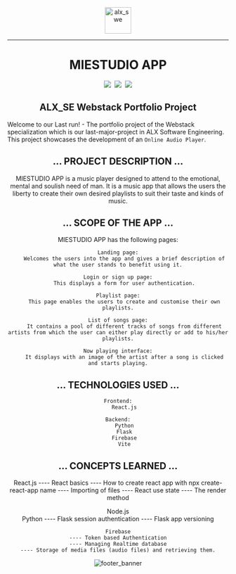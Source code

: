 <div align="center">
    <img align="center" src="https://github.com/tivereidoro/assets/assets/105525310/8d298662-9874-46b0-aabc-54f837bcc6a4" alt="alx_swe" width="60"  height="60"/>
    
---
# MIESTUDIO APP
<img src="https://img.shields.io/badge/ALX SE-96C2C5"> &nbsp;<img src="https://img.shields.io/badge/Group Project-306998"> &nbsp;<img src="https://img.shields.io/badge/Portfolio Project-306998">
</div>

<div align="center">

## ALX_SE Webstack Portfolio Project
</div>

Welcome to our Last run! - The portfolio project of the Webstack specialization which is our last-major-project in ALX Software Engineering. This project showcases the development of an `Online Audio Player`.
<div align="center">

## ... PROJECT DESCRIPTION ...
MIESTUDIO APP is a music player designed to attend to the emotional, mental and soulish need of man. It is a music app that allows the users the liberty to create their own desired playlists to suit their taste and kinds of music.

## ... SCOPE OF THE APP ...
MIESTUDIO APP has the following pages:
    
    Landing page:
        Welcomes the users into the app and gives a brief description of what the user stands to benefit using it.
    
    Login or sign up page:
        This displays a form for user authentication.
    
    Playlist page:
        This page enables the users to create and customise their own playlists.
    
    List of songs page:
        It contains a pool of different tracks of songs from different artists from which the user can either play directly or add to his/her playlists.
    
    Now playing interface:
        It displays with an image of the artist after a song is clicked and starts playing.

## ... TECHNOLOGIES USED ...
    
    Frontend:
        React.js

    Backend:
        Python
        Flask
        Firebase
        Vite

## ... CONCEPTS LEARNED ...

React.js
---- React basics
---- How to create react app with npx create-react-app name
---- Importing of files
---- React use state
---- The render method

Node.js    
    Python
    ---- Flask session authentication
    ---- Flask app versioning 

    Firebase
    ---- Token based Authentication
    ---- Managing Realtime database
    ---- Storage of media files (audio files) and retrieving them.

![footer_banner](https://github.com/tivereidoro/assets/assets/105525310/ecb91fd3-aa63-4126-978e-d4ce63087e2d)